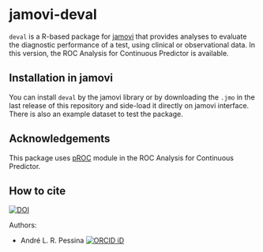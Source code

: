 # jamovi-deval

`deval` is a R-based package for [jamovi](https://www.jamovi.org) that provides 
analyses to evaluate the diagnostic performance of a test, using clinical or observational 
data. In this version, the ROC Analysis for Continuous Predictor is available.

## Installation in jamovi

You can install `deval` by the jamovi library or by downloading the `.jmo` 
in the last release of this repository and side-load it directly on jamovi
interface. There is also an example dataset to test the package.

## Acknowledgements

This package uses [pROC](https://cran.r-project.org/web/packages/pROC/index.html)
module in the ROC Analysis for Continuous Predictor.

## How to cite

[![DOI](https://zenodo.org/badge/954708960.svg)](https://doi.org/10.5281/zenodo.15161169)

Authors:

-   André L. R. Pessina [![ORCID
    iD](https://orcid.org/sites/default/files/images/orcid_16x16.png)](https://orcid.org/0000-0002-5306-0731)